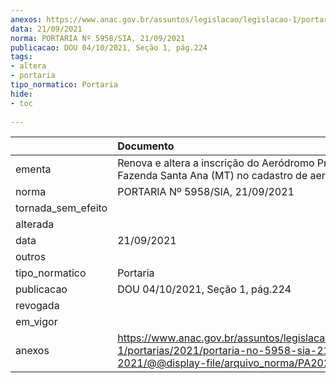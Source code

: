```yaml
---
anexos: https://www.anac.gov.br/assuntos/legislacao/legislacao-1/portarias/2021/portaria-no-5958-sia-21-09-2021/@@display-file/arquivo_norma/PA2021-5958.pdf
data: 21/09/2021
norma: PORTARIA Nº 5958/SIA, 21/09/2021
publicacao: DOU 04/10/2021, Seção 1, pág.224
tags:
- altera
- portaria
tipo_normatico: Portaria
hide: 
- toc 
 
---
```


|                    | Documento                                                                                                                                            |
|:-------------------|:-----------------------------------------------------------------------------------------------------------------------------------------------------|
| ementa             | Renova e altera a inscrição do Aeródromo Privado Fazenda Santa Ana (MT) no cadastro de aeródromos.                                                   |
| norma              | PORTARIA Nº 5958/SIA, 21/09/2021                                                                                                                     |
| tornada_sem_efeito |                                                                                                                                                      |
| alterada           |                                                                                                                                                      |
| data               | 21/09/2021                                                                                                                                           |
| outros             |                                                                                                                                                      |
| tipo_normatico     | Portaria                                                                                                                                             |
| publicacao         | DOU 04/10/2021, Seção 1, pág.224                                                                                                                     |
| revogada           |                                                                                                                                                      |
| em_vigor           |                                                                                                                                                      |
| anexos             | https://www.anac.gov.br/assuntos/legislacao/legislacao-1/portarias/2021/portaria-no-5958-sia-21-09-2021/@@display-file/arquivo_norma/PA2021-5958.pdf |